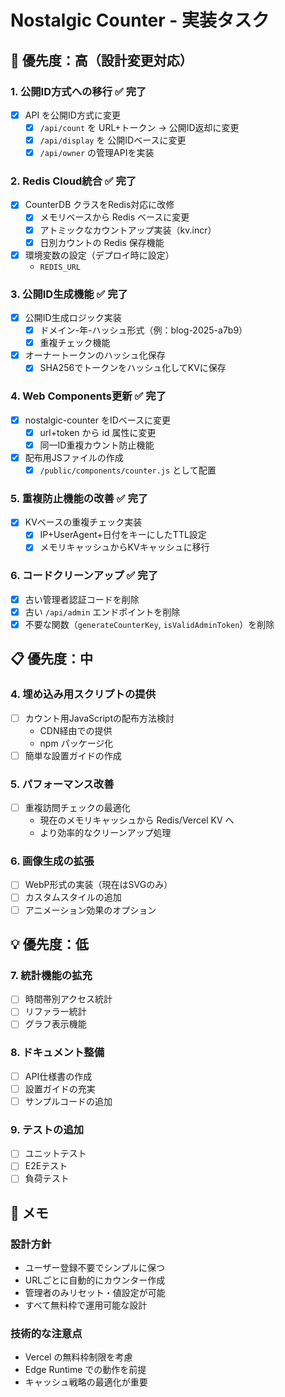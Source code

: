 # Nostalgic Counter - 実装タスク

## 🚨 優先度：高（設計変更対応）

### 1. 公開ID方式への移行 ✅ 完了
- [x] API を公開ID方式に変更
  - [x] `/api/count` を URL+トークン → 公開ID返却に変更
  - [x] `/api/display` を 公開IDベースに変更
  - [x] `/api/owner` の管理APIを実装

### 2. Redis Cloud統合 ✅ 完了
- [x] CounterDB クラスをRedis対応に改修
  - [x] メモリベースから Redis ベースに変更
  - [x] アトミックなカウントアップ実装（kv.incr）
  - [x] 日別カウントの Redis 保存機能
- [x] 環境変数の設定（デプロイ時に設定）
  - `REDIS_URL`

### 3. 公開ID生成機能 ✅ 完了
- [x] 公開ID生成ロジック実装
  - [x] ドメイン-年-ハッシュ形式（例：blog-2025-a7b9）
  - [x] 重複チェック機能
- [x] オーナートークンのハッシュ化保存
  - [x] SHA256でトークンをハッシュ化してKVに保存

### 4. Web Components更新 ✅ 完了
- [x] nostalgic-counter をIDベースに変更
  - [x] url+token から id 属性に変更
  - [x] 同一ID重複カウント防止機能
- [x] 配布用JSファイルの作成
  - [x] `/public/components/counter.js` として配置

### 5. 重複防止機能の改善 ✅ 完了
- [x] KVベースの重複チェック実装
  - [x] IP+UserAgent+日付をキーにしたTTL設定
  - [x] メモリキャッシュからKVキャッシュに移行

### 6. コードクリーンアップ ✅ 完了
- [x] 古い管理者認証コードを削除
- [x] 古い `/api/admin` エンドポイントを削除
- [x] 不要な関数（`generateCounterKey`, `isValidAdminToken`）を削除

## 📋 優先度：中

### 4. 埋め込み用スクリプトの提供
- [ ] カウント用JavaScriptの配布方法検討
  - CDN経由での提供
  - npm パッケージ化
- [ ] 簡単な設置ガイドの作成

### 5. パフォーマンス改善
- [ ] 重複訪問チェックの最適化
  - 現在のメモリキャッシュから Redis/Vercel KV へ
  - より効率的なクリーンアップ処理

### 6. 画像生成の拡張
- [ ] WebP形式の実装（現在はSVGのみ）
- [ ] カスタムスタイルの追加
- [ ] アニメーション効果のオプション

## 💡 優先度：低

### 7. 統計機能の拡充
- [ ] 時間帯別アクセス統計
- [ ] リファラー統計
- [ ] グラフ表示機能

### 8. ドキュメント整備
- [ ] API仕様書の作成
- [ ] 設置ガイドの充実
- [ ] サンプルコードの追加

### 9. テストの追加
- [ ] ユニットテスト
- [ ] E2Eテスト
- [ ] 負荷テスト

## 📝 メモ

### 設計方針
- ユーザー登録不要でシンプルに保つ
- URLごとに自動的にカウンター作成
- 管理者のみリセット・値設定が可能
- すべて無料枠で運用可能な設計

### 技術的な注意点
- Vercel の無料枠制限を考慮
- Edge Runtime での動作を前提
- キャッシュ戦略の最適化が重要